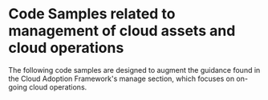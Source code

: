 # Code Samples related to management of cloud assets and cloud operations

The following code samples are designed to augment the guidance found in the Cloud Adoption Framework's manage section, which focuses on on-going cloud operations.
